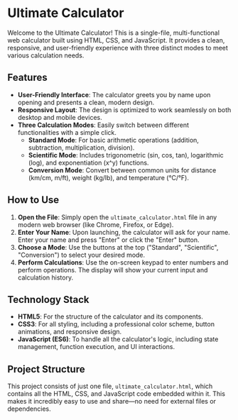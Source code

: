 # Ultimate Calculator

Welcome to the Ultimate Calculator! This is a single-file, multi-functional web calculator built using HTML, CSS, and JavaScript. It provides a clean, responsive, and user-friendly experience with three distinct modes to meet various calculation needs.

## Features

- **User-Friendly Interface**: The calculator greets you by name upon opening and presents a clean, modern design.
- **Responsive Layout**: The design is optimized to work seamlessly on both desktop and mobile devices.
- **Three Calculation Modes**: Easily switch between different functionalities with a simple click.
    - **Standard Mode**: For basic arithmetic operations (addition, subtraction, multiplication, division).
    - **Scientific Mode**: Includes trigonometric (sin, cos, tan), logarithmic (log), and exponentiation (x^y) functions.
    - **Conversion Mode**: Convert between common units for distance (km/cm, m/ft), weight (kg/lb), and temperature (°C/°F).

## How to Use

1.  **Open the File**: Simply open the `ultimate_calculator.html` file in any modern web browser (like Chrome, Firefox, or Edge).
2.  **Enter Your Name**: Upon launching, the calculator will ask for your name. Enter your name and press "Enter" or click the "Enter" button.
3.  **Choose a Mode**: Use the buttons at the top ("Standard", "Scientific", "Conversion") to select your desired mode.
4.  **Perform Calculations**: Use the on-screen keypad to enter numbers and perform operations. The display will show your current input and calculation history.

## Technology Stack

- **HTML5**: For the structure of the calculator and its components.
- **CSS3**: For all styling, including a professional color scheme, button animations, and responsive design.
- **JavaScript (ES6)**: To handle all the calculator's logic, including state management, function execution, and UI interactions.

## Project Structure

This project consists of just one file, `ultimate_calculator.html`, which contains all the HTML, CSS, and JavaScript code embedded within it. This makes it incredibly easy to use and share—no need for external files or dependencies.
